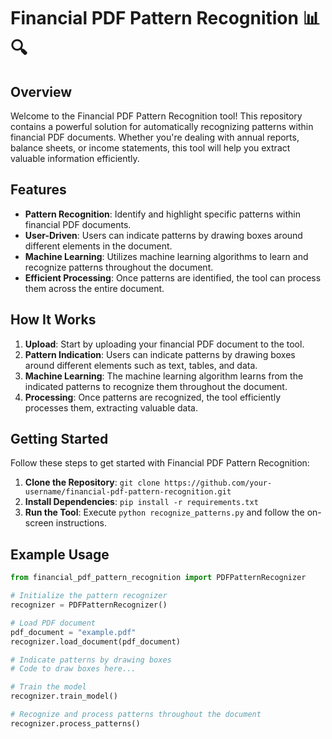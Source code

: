# Financial PDF Pattern Recognition 📊🔍

## Overview
Welcome to the Financial PDF Pattern Recognition tool! This repository contains a powerful solution for automatically recognizing patterns within financial PDF documents. Whether you're dealing with annual reports, balance sheets, or income statements, this tool will help you extract valuable information efficiently.

## Features
- **Pattern Recognition**: Identify and highlight specific patterns within financial PDF documents.
- **User-Driven**: Users can indicate patterns by drawing boxes around different elements in the document.
- **Machine Learning**: Utilizes machine learning algorithms to learn and recognize patterns throughout the document.
- **Efficient Processing**: Once patterns are identified, the tool can process them across the entire document.

## How It Works
1. **Upload**: Start by uploading your financial PDF document to the tool.
2. **Pattern Indication**: Users can indicate patterns by drawing boxes around different elements such as text, tables, and data.
3. **Machine Learning**: The machine learning algorithm learns from the indicated patterns to recognize them throughout the document.
4. **Processing**: Once patterns are recognized, the tool efficiently processes them, extracting valuable data.

## Getting Started
Follow these steps to get started with Financial PDF Pattern Recognition:
1. **Clone the Repository**: `git clone https://github.com/your-username/financial-pdf-pattern-recognition.git`
2. **Install Dependencies**: `pip install -r requirements.txt`
3. **Run the Tool**: Execute `python recognize_patterns.py` and follow the on-screen instructions.

## Example Usage
```python
from financial_pdf_pattern_recognition import PDFPatternRecognizer

# Initialize the pattern recognizer
recognizer = PDFPatternRecognizer()

# Load PDF document
pdf_document = "example.pdf"
recognizer.load_document(pdf_document)

# Indicate patterns by drawing boxes
# Code to draw boxes here...

# Train the model
recognizer.train_model()

# Recognize and process patterns throughout the document
recognizer.process_patterns()
